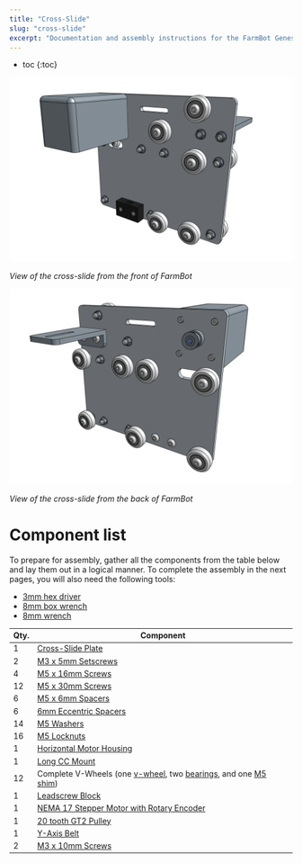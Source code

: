 ```yaml
---
title: "Cross-Slide"
slug: "cross-slide"
excerpt: "Documentation and assembly instructions for the FarmBot Genesis cross-slide"
---
```


* toc
{:toc}


![Screen Shot 2017-02-12 at 2.21.50 PM.png](Screen_Shot_2017-02-12_at_2.21.50_PM.png)

_View of the cross-slide from the front of FarmBot_



![Screen Shot 2017-02-12 at 2.21.57 PM.png](Screen_Shot_2017-02-12_at_2.21.57_PM.png)

_View of the cross-slide from the back of FarmBot_



# Component list

To prepare for assembly, gather all the components from the table below and lay them out in a logical manner. To complete the assembly in the next pages, you will also need the following tools:
* [3mm hex driver](../Extras/bom/miscellaneous.md#3mm-hex-driver)
* [8mm box wrench](../Extras/bom/miscellaneous.md#8mm-box-wrench)
* [8mm wrench](../Extras/bom/miscellaneous.md#8mm-wrench)

|Qty.                          |Component                     |
|------------------------------|------------------------------|
|1                             |[Cross-Slide Plate](../Extras/bom/plates-and-brackets.md#cross-slide-plate)
|2                             |[M3 x 5mm Setscrews](../Extras/bom/fasteners-and-hardware.md#m3-setscrews)
|4                             |[M5 x 16mm Screws](../Extras/bom/fasteners-and-hardware.md#m5-screws)
|12                            |[M5 x 30mm Screws](../Extras/bom/fasteners-and-hardware.md#m5-screws)
|6                             |[M5 x 6mm Spacers](../Extras/bom/fasteners-and-hardware.md#m5-spacers)
|6                             |[6mm Eccentric Spacers](../Extras/bom/fasteners-and-hardware.md#m5-x-6mm-eccentric-spacers)
|14                            |[M5 Washers](../Extras/bom/fasteners-and-hardware.md#m5-washers)
|16                            |[M5 Locknuts](../Extras/bom/fasteners-and-hardware.md#m5-locknuts)
|1                             |[Horizontal Motor Housing](../Extras/bom/plastic-parts.md#horizontal-motor-housing)
|1                             |[Long CC Mount](../Extras/bom/plates-and-brackets.md#long-cable-carrier-cc-mount)
|12                            |Complete V-Wheels (one [v-wheel](../Extras/bom/drivetrain.md#v-wheels), two [bearings](../Extras/bom/drivetrain.md#bearings), and one [M5 shim](../Extras/bom/drivetrain.md#m5-shims))
|1                             |[Leadscrew Block](../Extras/bom/drivetrain.md#leadscrew-block)
|1                             |[NEMA 17 Stepper Motor with Rotary Encoder](../Extras/bom/electronics-and-wiring.md#nema-17-stepper-motors-with-rotary-encoders)
|1                             |[20 tooth GT2 Pulley](../Extras/bom/drivetrain.md#gt2-pulleys)
|1                             |[Y-Axis Belt](../Extras/bom/drivetrain.md#gt2-timing-belt)
|2                             |[M3 x 10mm Screws](../Extras/bom/fasteners-and-hardware.md#m3-screws)

